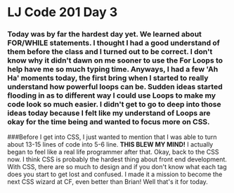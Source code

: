 # LJ Code 201 Day 3

### Today was by far the hardest day yet. We learned about FOR/WHILE statements. I thought I had a good understand of them before the class and I turned out to be correct. I don't know why it didn't dawn on me sooner to use the For Loops to help have me so much typing time. Anyways, I had a few 'Ah Ha' moments today, the first bring when I started to really understand how powerful loops can be. Sudden ideas started flooding in as to different way I could use Loops to make my code look so much easier. I didn't get to go to deep into those ideas today because I felt like my understand of Loops are okay for the time being and wanted to focus more on CSS.

###Before I get into CSS, I just wanted to mention that I was able to turn about 13-15 lines of code into 5-6 line. **THIS BLEW MY MIND!** I actually began to feel like a real life programmer after that. Okay, back to the CSS now. I think CSS is probably the hardest thing about front end development. With CSS, there are so much to design and if you don't know what each tag does you start to get lost and confused. I made it a mission to become the next CSS wizard at CF, even better than Brian! Well that's it for today.
